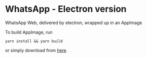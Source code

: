 # WhatsApp - Electron version

WhatsApp Web, delivered by electron, wrapped up in an AppImage

To build AppImage, run
```
yarn install && yarn build
```
or simply download from [here](https://mjnielsen.org/files/WhatsApp-1.0.0-x86_64.AppImage).
